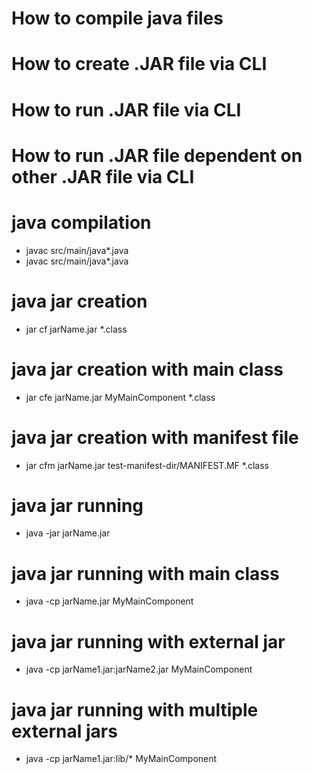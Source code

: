 # How to compile java files
# How to create .JAR file via CLI
# How to run .JAR file via CLI
# How to run .JAR file dependent on other .JAR file via CLI


# java compilation
- javac src/main/java*.java
- javac src/main/java*.java

# java jar creation
- jar cf jarName.jar *.class

# java jar creation with main class
- jar cfe jarName.jar MyMainComponent *.class

# java jar creation with manifest file
- jar cfm jarName.jar test-manifest-dir/MANIFEST.MF *.class

# java jar running 
- java -jar jarName.jar

# java jar running with main class
- java -cp jarName.jar MyMainComponent

# java jar running with external jar
- java -cp jarName1.jar:jarName2.jar MyMainComponent

# java jar running with multiple external jars
- java -cp jarName1.jar:lib/* MyMainComponent
